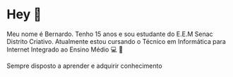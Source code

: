 # Hey 👋



<P>Meu nome é Bernardo. Tenho 15 anos e sou estudante do E.E.M Senac Distrito Criativo. Atualmente estou cursando o Técnico em Informática para Internet
 Integrado ao Ensino Médio &#128187; &#128213;</P> 

<p>Sempre disposto a aprender e adquirir conhecimento</p>






